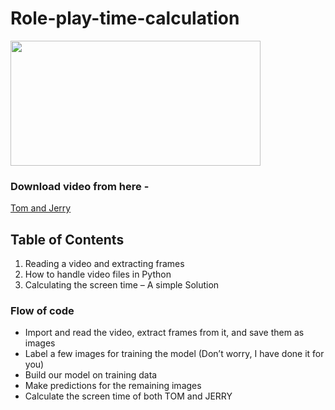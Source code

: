 # Role-play-time-calculation
<img
src = "https://images-wixmp-ed30a86b8c4ca887773594c2.wixmp.com/f/9e226751-a658-4943-92d0-43468dcbbbb8/dd1dgbi-ef570d5b-97a8-41b3-a562-768658e9d0b8.gif?token=eyJ0eXAiOiJKV1QiLCJhbGciOiJIUzI1NiJ9.eyJzdWIiOiJ1cm46YXBwOiIsImlzcyI6InVybjphcHA6Iiwib2JqIjpbW3sicGF0aCI6IlwvZlwvOWUyMjY3NTEtYTY1OC00OTQzLTkyZDAtNDM0NjhkY2JiYmI4XC9kZDFkZ2JpLWVmNTcwZDViLTk3YTgtNDFiMy1hNTYyLTc2ODY1OGU5ZDBiOC5naWYifV1dLCJhdWQiOlsidXJuOnNlcnZpY2U6ZmlsZS5kb3dubG9hZCJdfQ.iJomu4sAzCk8h5ekAVxX0dJHVMvCILEp389uWkjcl8A" width="400" height="200"/>

### Download video from here - 
[Tom and Jerry](https://drive.google.com/file/d/1_DcwBhYo15j7AU-v2gN61qGGd1ZablGK/view)
## Table of Contents
1. Reading a video and extracting frames
2. How to handle video files in Python
3. Calculating the screen time – A simple Solution

### Flow of code
- Import and read the video, extract frames from it, and save them as images
- Label a few images for training the model (Don’t worry, I have done it for you)
- Build our model on training data
- Make predictions for the remaining images
- Calculate the screen time of both TOM and JERRY
